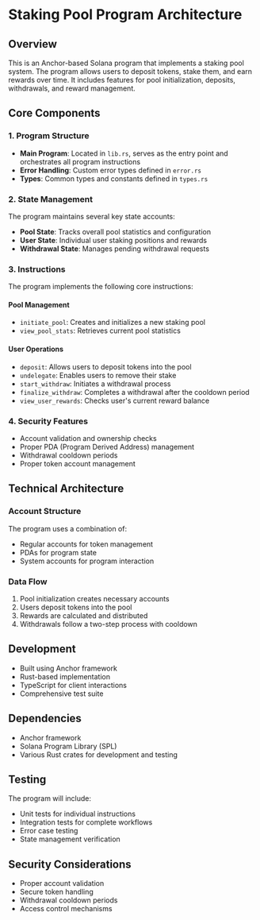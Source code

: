 # Staking Pool Program Architecture

## Overview

This is an Anchor-based Solana program that implements a staking pool system. The program allows users to deposit tokens, stake them, and earn rewards over time. It includes features for pool initialization, deposits, withdrawals, and reward management.

## Core Components

### 1. Program Structure

- **Main Program**: Located in `lib.rs`, serves as the entry point and orchestrates all program instructions
- **Error Handling**: Custom error types defined in `error.rs`
- **Types**: Common types and constants defined in `types.rs`

### 2. State Management

The program maintains several key state accounts:

- **Pool State**: Tracks overall pool statistics and configuration
- **User State**: Individual user staking positions and rewards
- **Withdrawal State**: Manages pending withdrawal requests

### 3. Instructions

The program implements the following core instructions:

#### Pool Management

- `initiate_pool`: Creates and initializes a new staking pool
- `view_pool_stats`: Retrieves current pool statistics

#### User Operations

- `deposit`: Allows users to deposit tokens into the pool
- `undelegate`: Enables users to remove their stake
- `start_withdraw`: Initiates a withdrawal process
- `finalize_withdraw`: Completes a withdrawal after the cooldown period
- `view_user_rewards`: Checks user's current reward balance

### 4. Security Features

- Account validation and ownership checks
- Proper PDA (Program Derived Address) management
- Withdrawal cooldown periods
- Proper token account management

## Technical Architecture

### Account Structure

The program uses a combination of:

- Regular accounts for token management
- PDAs for program state
- System accounts for program interaction

### Data Flow

1. Pool initialization creates necessary accounts
2. Users deposit tokens into the pool
3. Rewards are calculated and distributed
4. Withdrawals follow a two-step process with cooldown

## Development

- Built using Anchor framework
- Rust-based implementation
- TypeScript for client interactions
- Comprehensive test suite

## Dependencies

- Anchor framework
- Solana Program Library (SPL)
- Various Rust crates for development and testing

## Testing

The program will include:

- Unit tests for individual instructions
- Integration tests for complete workflows
- Error case testing
- State management verification

## Security Considerations

- Proper account validation
- Secure token handling
- Withdrawal cooldown periods
- Access control mechanisms
